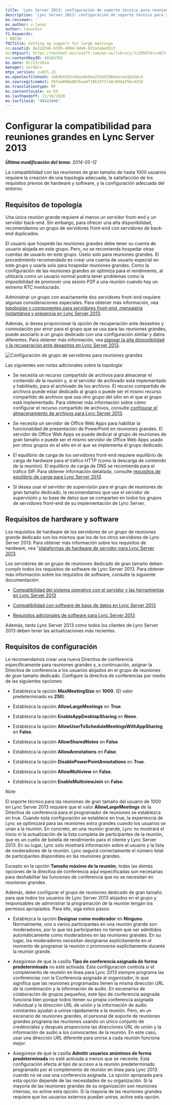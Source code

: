 ```yaml
---
title: 'Lync Server 2013: configuración de soporte técnico para reuniones grandes'
description: 'Lync Server 2013: configuración de soporte técnico para reuniones grandes.'
ms.reviewer: ''
ms.author: v-lanac
author: lanachin
f1.keywords:
- NOCSH
TOCTitle: Setting up support for large meetings
ms:assetid: 8e22d34b-b395-408d-9d48-8f2a3abe9513
ms:mtpsurl: https://technet.microsoft.com/en-us/library/JJ205074(v=OCS.15)
ms:contentKeyID: 48184763
ms.date: 07/23/2014
manager: serdars
mtps_version: v=OCS.15
ms.openlocfilehash: cb04b4192c6daa9e6ea255b52566dacee1bd2dcd
ms.sourcegitcommit: 36fee89bb887bea4f18b19f17a8c69daf5bc423d
ms.translationtype: MT
ms.contentlocale: es-ES
ms.lasthandoff: 11/26/2020
ms.locfileid: "49423946"
---
```

# <a name="setting-up-support-for-large-meetings-in-lync-server-2013"></a>Configurar la compatibilidad para reuniones grandes en Lync Server 2013

<div data-xmlns="http://www.w3.org/1999/xhtml">

<div class="topic" data-xmlns="http://www.w3.org/1999/xhtml" data-msxsl="urn:schemas-microsoft-com:xslt" data-cs="https://msdn.microsoft.com/">

<div data-asp="https://msdn2.microsoft.com/asp">



</div>

<div id="mainSection">

<div id="mainBody">

<span> </span>

_**Última modificación del tema:** 2014-05-12_

La compatibilidad con las reuniones de gran tamaño de hasta 1000 usuarios requiere la creación de una topología adecuada, la satisfacción de los requisitos previos de hardware y software, y la configuración adecuada del entorno.

<div>

## <a name="topology-requirements"></a>Requisitos de topología

Una única reunión grande requiere al menos un servidor front-end y un servidor back-end. Sin embargo, para ofrecer una alta disponibilidad, recomendamos un grupo de servidores front-end con servidores de back-end duplicados.

El usuario que hospede las reuniones grandes debe tener su cuenta de usuario alojada en este grupo. Pero, no se recomienda hospedar otras cuentas de usuario en este grupo. Úselo solo para reuniones grandes. El procedimiento recomendado es crear una cuenta de usuario especial en este grupo y usarla solo para hospedar reuniones grandes. Como la configuración de las reuniones grandes se optimiza para el rendimiento, al utilizarla como un usuario normal podría tener problemas como la imposibilidad de promover una sesión P2P a una reunión cuando hay un extremo RTC involucrado.

Administrar un grupo con exactamente dos servidores front-end requiere algunas consideraciones especiales. Para obtener más información, vea [topologías y componentes para servidores front-end, mensajería instantánea y presencia en Lync Server 2013](lync-server-2013-topologies-and-components-for-front-end-servers-instant-messaging-and-presence.md).

Además, si desea proporcionar la opción de recuperación ante desastres y conmutación por error para el grupo que se usa para las reuniones grandes, puede asociarlo a un grupo dedicado con una configuración similar y datos diferentes. Para obtener más información, vea [planear la alta disponibilidad y la recuperación ante desastres en Lync Server 2013](lync-server-2013-planning-for-high-availability-and-disaster-recovery.md).

![Configuración de grupo de servidores para reuniones grandes](images/JJ205074.ee00e1c0-c3b2-464d-aa89-a1e877cd034d(OCS.15).jpg "Configuración de grupo de servidores para reuniones grandes")

Las siguientes son notas adicionales sobre la topología:

  - Se necesita un recurso compartido de archivos para almacenar el contenido de la reunión y, si el servidor de archivado está implementado y habilitado, para el archivado de los archivos. El recurso compartido de archivos puede estar dedicado al grupo o puede ser el mismo recurso compartido de archivos que usa otro grupo del sitio en el que el grupo está implementado. Para obtener más información sobre cómo configurar el recurso compartido de archivos, consulte [configurar el almacenamiento de archivos para Lync Server 2013](lync-server-2013-configure-dfs-file-storage.md).

  - Se necesita un servidor de Office Web Apps para habilitar la funcionalidad de presentación de PowerPoint en reuniones grandes. El servidor de Office Web Apps se puede dedicar al grupo de reuniones de gran tamaño o puede ser el mismo servidor de Office Web Apps usado por otros grupos en el sitio en el que se implementa el grupo dedicado.

  - El equilibrio de carga de los servidores front-end requiere equilibrio de carga de hardware para el tráfico HTTP (como la descarga de contenido de la reunión). El equilibrio de carga de DNS se recomienda para el tráfico SIP. Para obtener información detallada, consulte [requisitos de equilibrio de carga para Lync Server 2013](lync-server-2013-load-balancing-requirements.md).

  - Si desea usar el servidor de supervisión para el grupo de reuniones de gran tamaño dedicado, le recomendamos que use el servidor de supervisión y su base de datos que se comparten en todos los grupos de servidores front-end de su implementación de Lync Server.

</div>

<div>

## <a name="hardware-and-software-requirements"></a>Requisitos de hardware y software

Los requisitos de hardware de los servidores de un grupo de reuniones grande dedicado son los mismos que los de los otros servidores de Lync Server 2013. Para obtener más información sobre los requisitos de hardware, vea "[plataformas de hardware de servidor para Lync Server 2013](lync-server-2013-server-hardware-platforms.md).

Los servidores de un grupo de reuniones dedicado de gran tamaño deben cumplir todos los requisitos de software de Lync Server 2013. Para obtener más información sobre los requisitos de software, consulte la siguiente documentación:

  - [Compatibilidad del sistema operativo con el servidor y las herramientas en Lync Server 2013](lync-server-2013-server-and-tools-operating-system-support.md)

  - [Compatibilidad con software de base de datos en Lync Server 2013](lync-server-2013-database-software-support.md)

  - [Requisitos adicionales de software para Lync Server 2013](lync-server-2013-additional-software-requirements.md)

Además, tanto Lync Server 2013 como todos los clientes de Lync Server 2013 deben tener las actualizaciones más recientes.

</div>

<div>

## <a name="configuration-requirements"></a>Requisitos de configuración

Le recomendamos crear una nueva Directiva de conferencia específicamente para reuniones grandes y, a continuación, asignar la Directiva de conferencia a los usuarios alojados en el grupo de reuniones de gran tamaño dedicado. Configure la directiva de conferencias por medio de las siguientes opciones:

  - Establezca la opción **MaxMeetingSize** en **1000**. (El valor predeterminado es **250**).

  - Establezca la opción **AllowLargeMeetings** en **True**.

  - Establezca la opción **EnableAppDesktopSharing** en **None**.

  - Establezca la opción **AllowUserToScheduleMeetingsWithAppSharing** en **False**.

  - Establezca la opción **AllowSharedNotes** en **False**.

  - Establezca la opción **AllowAnnotations** en **False**.

  - Establezca la opción **DisablePowerPointAnnotations** en **True**.

  - Establezca la opción **AllowMultiview** en **False**.

  - Establezca la opción **EnableMultiviewJoin** en **False**.

<div>


> [!NOTE]  
> El soporte técnico para las reuniones de gran tamaño del usuario de 1000 en Lync Server 2013 requiere que el valor <STRONG>AllowLargeMeetings</STRONG> de la Directiva de conferencia para el programador de reuniones se establezca en true. Cuando esta configuración se establece en true, la experiencia de Lync se optimizará para las reuniones extra grandes cuando los usuarios se unan a la reunión. En concreto, en una reunión grande, Lync no mostrará el inicio ni la actualización de la lista completa de participantes de la reunión, que es un cuello de botella de rendimiento para el cliente y Lync Server 2013. En su lugar, Lync solo mostrará información sobre el usuario y la lista de moderadores de la reunión. Lync seguirá correctamente el número total de participantes disponibles en las reuniones grandes.



</div>

Excepto en la opción **Tamaño máximo de la reunión**, todas las demás opciones de la directiva de conferencia aquí especificadas son necesarias para deshabilitar las funciones de conferencia que no se necesitan en reuniones grandes.

Además, debe configurar el grupo de reuniones dedicado de gran tamaño para que todos los usuarios de Lync Server 2013 alojados en el grupo y responsables de administrar la programación de la reunión tengan los permisos apropiados. Para ello, siga estos pasos:

  - Establezca la opción **Designar como moderador** en **Ninguno**. Normalmente, uno o varios participantes en una reunión grande son moderadores, por lo que los participantes no tienen que ser admitidos automáticamente como moderadores en las reuniones grandes. En su lugar, los moderadores necesitan designarse explícitamente en el momento de programar la reunión o promoverse explícitamente durante la reunión grande.

  - Asegúrese de que la casilla **Tipo de conferencia asignada de forma predeterminada** no esté activada. Esta configuración controla si el complemento de reunión en línea para Lync 2013 siempre programa las conferencias con la Conferencia asignada al organizador, lo que significa que las reuniones programadas tienen la misma dirección URL de la combinación y la información de audio. En escenarios de colaboración de grupos pequeños, este tipo de conferencia asignada funciona bien porque todos tienen su propia conferencia asignada individual y la dirección URL de unión y la información de audio constantes ayudan a unirse rápidamente a la reunión. Pero, en un escenario de reuniones grandes, el personal de soporte de reuniones grandes programa las reuniones usando un único conjunto de credenciales y después proporciona las direcciones URL de unión y la información de audio a los convocantes de la reunión. En este caso, usar una dirección URL diferente para unirse a cada reunión funciona mejor.

  - Asegúrese de que la casilla **Admitir usuarios anónimos de forma predeterminada** no esté activada a menos que se necesite. Esta configuración afecta al tipo de acceso a la reunión predeterminado programado por el complemento de reunión en línea para Lync 2013 cuando no se usa una conferencia asignada. La opción apropiada para esta opción depende de las necesidades de su organización. Si la mayoría de las reuniones grandes de su organización son reuniones internas, no active esta opción. Si la mayoría de las reuniones grandes requiere que los usuarios externos puedan unirse, active esta opción.

</div>

</div>

<span> </span>

</div>

</div>

</div>

